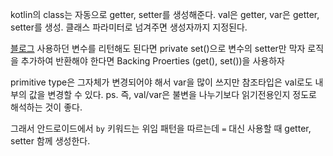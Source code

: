 kotlin의 class는 자동으로 getter, setter를 생성해준다. val은 getter, var은 getter, setter를 생성.
클래스 파라미터로 넘겨주면 생성자까지 지정된다.


[블로그](https://ksabs.tistory.com/247)
사용하던 변수를 리턴해도 된다면 private set()으로 변수의 setter만 막자
로직을 추가하여 반환해야 한다면 Backing Proerties (get(), set())을 사용하자

primitive type은 그자체가 변경되어야 해서 var을 많이 쓰지만 참조타입은 val로도 내부의 값을 변경할 수 있다.
ps. 즉, val/var은 불변을 나누기보다 읽기전용인지 정도로 해석하는 것이 좋다.

그래서 안드로이드에서 `by` 키워드는 위임 패턴을 따르는데 `=` 대신 사용할 때 getter, setter 함께 생성한다.